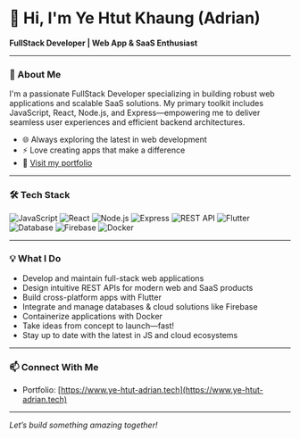# 👋 Hi, I'm Ye Htut Khaung (Adrian)

**FullStack Developer | Web App & SaaS Enthusiast**

---

### 🚀 About Me

I'm a passionate FullStack Developer specializing in building robust web applications and scalable SaaS solutions. My primary toolkit includes JavaScript, React, Node.js, and Express—empowering me to deliver seamless user experiences and efficient backend architectures.

- 🌐 Always exploring the latest in web development
- ⚡ Love creating apps that make a difference
- 🔗 [Visit my portfolio](https://www.ye-htut-adrian.tech)

---

### 🛠️ Tech Stack

![JavaScript](https://img.shields.io/badge/-JavaScript-black?style=flat-square&logo=javascript)
![React](https://img.shields.io/badge/-React-black?style=flat-square&logo=react)
![Node.js](https://img.shields.io/badge/-Node.js-black?style=flat-square&logo=node.js)
![Express](https://img.shields.io/badge/-Express-black?style=flat-square&logo=express)
![REST API](https://img.shields.io/badge/-REST%20API-black?style=flat-square&logo=api)
![Flutter](https://img.shields.io/badge/-Flutter-black?style=flat-square&logo=flutter)
![Database](https://img.shields.io/badge/-Database-black?style=flat-square&logo=mysql)
![Firebase](https://img.shields.io/badge/-Firebase-black?style=flat-square&logo=firebase)
![Docker](https://img.shields.io/badge/-Docker-black?style=flat-square&logo=docker)

---

### 💡 What I Do

- Develop and maintain full-stack web applications
- Design intuitive REST APIs for modern web and SaaS products
- Build cross-platform apps with Flutter
- Integrate and manage databases & cloud solutions like Firebase
- Containerize applications with Docker
- Take ideas from concept to launch—fast!
- Stay up to date with the latest in JS and cloud ecosystems

---

### 📫 Connect With Me

- Portfolio: [https://www.ye-htut-adrian.tech](https://www.ye-htut-adrian.tech)

---

*Let’s build something amazing together!*
